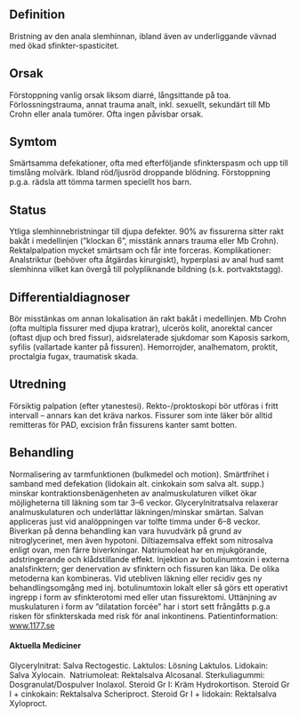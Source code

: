 ## Definition

Bristning av den anala slemhinnan, ibland även av underliggande vävnad med ökad sfinkter-spasticitet.

## Orsak

Förstoppning vanlig orsak liksom diarré, långsittande på toa. Förlossningstrauma, annat trauma analt, inkl. sexuellt, sekundärt till Mb Crohn eller anala tumörer. Ofta ingen påvisbar orsak.

## Symtom

Smärtsamma defekationer, ofta med efterföljande sfinkterspasm och upp till timslång molvärk. Ibland röd/ljusröd droppande blödning. Förstoppning p.g.a. rädsla att tömma tarmen speciellt hos barn.

## Status

Ytliga slemhinnebristningar till djupa defekter. 90% av fissurerna sitter rakt bakåt i medellinjen (”klockan 6”, misstänk annars trauma eller Mb Crohn). Rektalpalpation mycket smärtsam och får inte forceras. Komplikationer: Analstriktur (behöver ofta åtgärdas kirurgiskt), hyperplasi av anal hud samt slemhinna vilket kan övergå till polypliknande bildning (s.k. portvaktstagg).

## Differentialdiagnoser

Bör misstänkas om annan lokalisation än rakt bakåt i medellinjen. Mb Crohn (ofta multipla fissurer med djupa kratrar), ulcerös kolit, anorektal cancer (oftast djup och bred fissur), aidsrelaterade sjukdomar som Kaposis sarkom, syfilis (vallartade kanter på fissuren). Hemorrojder, analhematom, proktit, proctalgia fugax, traumatisk skada.

## Utredning

Försiktig palpation (efter ytanestesi). Rekto-/proktoskopi bör utföras i fritt intervall – annars kan det kräva narkos. Fissurer som inte läker bör alltid remitteras för PAD, excision från fissurens kanter samt botten.

## Behandling

Normalisering av tarmfunktionen (bulkmedel och motion). Smärtfrihet i samband med defekation (lidokain alt. cinkokain som salva alt. supp.) minskar kontraktionsbenägenheten av analmuskulaturen vilket ökar möjligheterna till läkning som tar 3–6 veckor.
Glycerylnitratsalva relaxerar analmuskulaturen och underlättar läkningen/minskar smärtan. Salvan appliceras just vid analöppningen var tolfte timma under 6–8 veckor. Biverkan på denna behandling kan vara huvudvärk på grund av nitroglycerinet, men även hypotoni.
Diltiazemsalva effekt som nitrosalva enligt ovan, men färre biverkningar.
Natriumoleat har en mjukgörande, adstringerande och klådstillande effekt.
Injektion av botulinumtoxin i externa analsfinktern; ger denervation av sfinktern och fissuren kan läka. De olika metoderna kan kombineras. Vid utebliven läkning eller recidiv ges ny behandlingsomgång med inj. botulinumtoxin lokalt eller så görs ett operativt ingrepp i form av sfinkterotomi med eller utan fissurektomi. Uttänjning av muskulaturen i form av ”dilatation forcée” har i stort sett frångåtts p.g.a risken för sfinkterskada med risk för anal inkontinens.
Patientinformation: www.1177.se

#### Aktuella Mediciner

Glycerylnitrat: Salva Rectogestic.
Laktulos: Lösning Laktulos.
Lidokain: Salva Xylocain. 
Natriumoleat: Rektalsalva Alcosanal.
Sterkuliagummi: Dosgranulat/Dospulver Inolaxol.
Steroid Gr I: Kräm Hydrokortison.
Steroid Gr I + cinkokain: Rektalsalva Scheriproct.
Steroid Gr I + lidokain: Rektalsalva Xyloproct.

